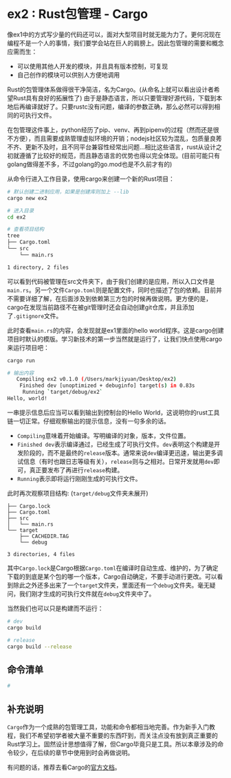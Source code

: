 # ex2 : Rust包管理 - Cargo

像ex1中的方式写少量的代码还可以，面对大型项目时就无能为力了。更何况现在编程不是一个人的事情，我们要学会站在巨人的肩膀上。因此包管理的需要和概念应需而生：
+ 可以使用其他人开发的模块，并且具有版本控制，可复现
+ 自己创作的模块可以供别人方便地调用

Rust的包管理体系做得很干净简洁，名为Cargo。(从命名上就可以看出设计者希望Rust具有良好的拓展性了)
由于是静态语言，所以只要管理好源代码，下载到本地后再编译就好了。只要rustc没有问题，编译的参数正确，那么必然可以得到相同的可执行文件。

在包管理这件事上，python经历了pip、venv、再到pipenv的过程（然而还是很不方便），而且需要成熟管理虚拟环境的开销；nodejs社区较为混乱，包质量良莠不齐、更新不及时，且不同平台兼容性经常出问题...相比这些语言，rust从设计之初就遵循了比较好的规范，而且静态语言的优势也得以完全体现。(目前可能只有golang做得差不多，不过golang的go.mod也是不久前才有的)

从命令行进入工作目录，使用cargo来创建一个新的Rust项目：
```bash
# 默认创建二进制应用，如果是创建库则加上 --lib
cargo new ex2

# 进入目录
cd ex2

# 查看项目结构
tree
├── Cargo.toml
└── src
    └── main.rs

1 directory, 2 files
```

可以看到代码被管理在src文件夹下，由于我们创建的是应用，所以入口文件是`main.rs`。另一个文件`Cargo.toml`则是配置文件，同时也描述了包的依赖。目前并不需要详细了解，在后面涉及到依赖第三方包的时候再做说明。更方便的是，cargo在发现当前路径不在被git管理时还会自动创建git仓库，并且添加了`.gitignore`文件。

此时查看`main.rs`的内容，会发现就是ex1里面的hello world程序。这是cargo创建项目时默认的模版。学习新技术的第一步当然就是运行了，让我们快点使用cargo来运行项目吧：
```bash
cargo run

# 输出内容
   Compiling ex2 v0.1.0 (/Users/markjiyuan/Desktop/ex2)
    Finished dev [unoptimized + debuginfo] target(s) in 0.83s
     Running `target/debug/ex2`
Hello, world!
```

一串提示信息后应当可以看到输出到控制台的Hello World，这说明你的rust工具链一切正常。仔细观察输出的提示信息，没有一句多余的话。
+ `Compiling`意味着开始编译。写明编译的对象，版本，文件位置。
+ `Finished dev`表示编译通过，已经生成了可执行文件。`dev`表明这个构建是开发阶段的，而不是最终的`release`版本。通常来说`dev`编译更迅速，输出更多调试信息（有时也跟日志等级有关），`release`则与之相对。日常开发就用`dev`即可，真正要发布了再进行`release`构建。
+ `Running`表示即将运行刚刚生成的可执行文件。

此时再次观察项目结构: (`target/debug`文件夹未展开)
```
├── Cargo.lock
├── Cargo.toml
├── src
│   └── main.rs
└── target
    ├── CACHEDIR.TAG
    └── debug

3 directories, 4 files
```

其中`Cargo.lock`是Cargo根据`Cargo.toml`在编译时自动生成、维护的，为了确定下载的到底是某个包的哪一个版本，Cargo自动确定，不要手动进行更改。可以看到除此之外还多出来了一个`target`文件夹，里面还有一个`debug`文件夹。毫无疑问，我们刚才生成的可执行文件就在`debug`文件夹中了。

当然我们也可以只是构建而不运行：
```bash
# dev
cargo build

# release
cargo build --release
```

## 命令清单

```bash
# 
```


## 补充说明

`Cargo`作为一个成熟的包管理工具，功能和命令都相当地完善。作为新手入门教程，我们不希望初学者被大量不重要的东西吓到，而关注点没有放到真正重要的Rust学习上。固然设计思想值得了解，但Cargo毕竟只是工具。所以本章涉及的命令较少，在后续的章节中使用到时会再做说明。

有问题的话，推荐去看Cargo的[官方文档](https://doc.rust-lang.org/cargo/index.html)。

